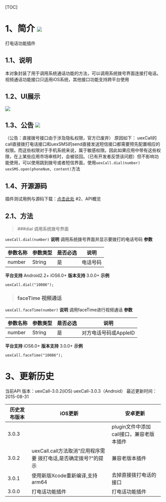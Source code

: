[TOC]
# 1、简介 [![](http://appcan-download.oss-cn-beijing.aliyuncs.com/%E5%85%AC%E6%B5%8B%2Fgf.png)]()
打电话功能插件
## 1.1、说明
 本对象封装了用于调用系统通话功能的方法，可以调用系统拨号界面连接打电话。
 视频通话功能接口只适用iOS系统，其他接口功能支持跨平台使用
## 1.2、UI展示
![](http://newdocx.appcan.cn/docximg/151357a2015e6s7w.jpg)
## 1.3、公告 [![](http://appcan-download.oss-cn-beijing.aliyuncs.com/%E5%85%AC%E6%B5%8B%2Fnew.gif)]() 
 （公告：直接拨号接口由于涉及隐私权限，官方已废弃）
 原因如下：
    uexCall的call直接拨打电话接口和uexSMS的send直接发送短信接口都需要预先配置相应的权限。而这些权限对于手机系统来说，属于敏感权限。因此如果应用中带有这些权限，在上某些应用市场审核时，会被驳回。（已有开发者反馈该问题）但不影响功能使用，可以使用跳到拨号或者短信界面，使用`uexCall.dial(number) uexSMS.open(phoneNum, content)`方法
## 1.4、开源源码
插件测试用例与源码下载：<a href="http://plugin.appcan.cn/details.html?id=158_index" target="_blank">点击此处</a>
#2、API概览
## 2.1、方法


> ###dial  调用系统拨号界面

``
uexCall.dial(number)
``
**说明**
调用系统拨号界面并显示要拨打的电话号码
**参数**

|  参数名称 | 参数类型  | 是否必选  |  说明 |
| ------------ | ------------ | ------------ | ------------ |
| number | String | 是 | 电话号码 |

**平台支持**
Android2.2+
iOS6.0+
**版本支持**
3.0.0+
**示例**
```
uexCall.dial("10086");
```
> ### faceTime   视频通话

`uexCall.faceTime(number)`
**说明**
调用faceTime进行视频通话
**参数**

|  参数名称 | 参数类型  | 是否必选  |  说明 |
| ------------ | ------------ | ------------ | ------------ |
| number | String | 是 | 对方电话号码或AppleID |

**平台支持**
iOS6.0+
**版本支持**
3.0.0+
**示例**

```
uexCall.faceTime("10086");
```

 
 # 3、更新历史
 当前API 版本：uexCall-3.0.2(iOS) uexCall-3.0.3（Android）
 最近更新时间：2015-08-31
 
 
|  历史发布版本 | iOS更新  | 安卓更新  |
| ------------ | ------------ | ------------ |
| 3.0.3  |   | plugin文件中添加call接口，兼容老版本插件   |
| 3.0.2  |  uexCall.call方法取消"应用程序需要 拨打电话,是否确定拨号?"的提示 | 兼容老版本插件   |
| 3.0.1  | 使用新版Xcode重新编译,支持arm64  | 去掉直接拨打电话的接口|
| 3.0.0  | 打电话功能插件  | 打电话功能插件|
